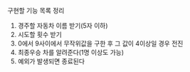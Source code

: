 구현할 기능 목록 정리
1. 경주할 자동차 이름 받기(5자 이하)
2. 시도할 횟수 받기
3. 0에서 9사이에서 무작위값을 구한 후 그 값이 4이상일 경우 전진
4. 최종우승 차를 알려준다(1명 이상도 가능)
5. 예외가 발생되면 종료된다